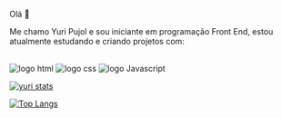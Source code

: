 Olá 👋

 Me chamo Yuri Pujol e sou iniciante em programação Front End, estou atualmente estudando e criando projetos com:
 <br>
  <br>
 
 <img src="https://img.shields.io/badge/HTML5-E34F26?style=for-the-badge&logo=html5&logoColor=white" alt="logo html" />
 <img src="https://img.shields.io/badge/CSS3-1572B6?style=for-the-badge&logo=css3&logoColor=white" alt="logo css" />

 <img src= "https://img.shields.io/badge/JavaScript-F7DF1E?style=for-the-badge&logo=javascript&logoColor=black" alt="logo Javascript" />


[![yuri stats](https://github-readme-stats.vercel.app/api?username=Yuripujol)](https://github.com/anuraghazra/github-readme-stats)

[![Top Langs](https://github-readme-stats.vercel.app/api/top-langs/?username=Yuripujol)](https://github.com/anuraghazra/github-readme-stats)
